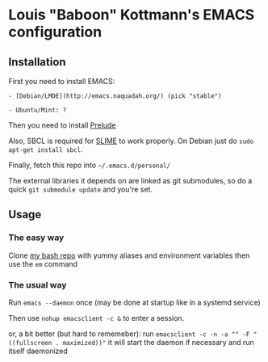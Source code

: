 # Louis "Baboon" Kottmann's EMACS configuration

## Installation

First you need to install EMACS:

    - [Debian/LMDE](http://emacs.naquadah.org/) (pick "stable")

    - Ubuntu/Mint: ?

Then you need to install [Prelude](https://github.com/bbatsov/prelude)

Also, SBCL is required for [SLIME](http://www.cliki.net/SLIME%20Features) to work properly. On Debian just do `sudo apt-get install sbcl`.

Finally, fetch this repo into `~/.emacs.d/personal/`

The external libraries it depends on are linked as git submodules, so do a quick `git submodule update` and you're set.

## Usage

### The easy way

Clone [my bash repo](https://bitbucket.org/louis_kottmann/bash) with yummy aliases and environment variables then use the `em` command

### The usual way

Run `emacs --daemon` once (may be done at startup like in a systemd service)

Then use `nohup emacsclient -c &` to enter a session.

or, a bit better (but hard to rememeber): run `emacsclient -c -n -a "" -F "((fullscreen . maximized))"` it will start the daemon if necessary and run itself daemonized
